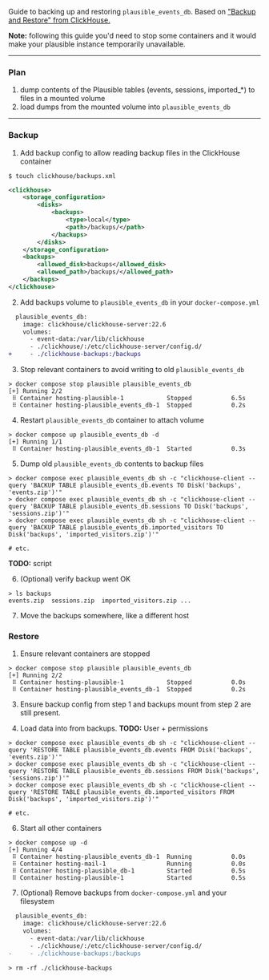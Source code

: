 Guide to backing up and restoring `plausible_events_db`. Based on ["Backup and Restore" from ClickHouse.](https://clickhouse.com/docs/en/operations/backup/)

**Note:** following this guide you'd need to stop some containers and it would make your plausible instance temporarily unavailable.

---

### Plan

1. dump contents of the Plausible tables (events, sessions, imported\_\*) to files in a mounted volume
1. load dumps from the mounted volume into `plausible_events_db`

---

### Backup

1. Add backup config to allow reading backup files in the ClickHouse container

```console
$ touch clickhouse/backups.xml
```

```xml
<clickhouse>
    <storage_configuration>
        <disks>
            <backups>
                <type>local</type>
                <path>/backups/</path>
            </backups>
        </disks>
    </storage_configuration>
    <backups>
        <allowed_disk>backups</allowed_disk>
        <allowed_path>/backups/</allowed_path>
    </backups>
</clickhouse>
```

2. Add backups volume to `plausible_events_db` in your `docker-compose.yml`

```diff
  plausible_events_db:
    image: clickhouse/clickhouse-server:22.6
    volumes:
      - event-data:/var/lib/clickhouse
      - ./clickhouse/:/etc/clickhouse-server/config.d/
+     - ./clickhouse-backups:/backups
```

3. Stop relevant containers to avoid writing to old `plausible_events_db`

```console
> docker compose stop plausible plausible_events_db
[+] Running 2/2
 ⠿ Container hosting-plausible-1            Stopped           6.5s
 ⠿ Container hosting-plausible_events_db-1  Stopped           0.2s
```

4. Restart `plausible_events_db` container to attach volume

```console
> docker compose up plausible_events_db -d
[+] Running 1/1
 ⠿ Container hosting-plausible_events_db-1  Started           0.3s
```

5. Dump old `plausible_events_db` contents to backup files

```console
> docker compose exec plausible_events_db sh -c "clickhouse-client --query 'BACKUP TABLE plausible_events_db.events TO Disk('backups', 'events.zip')'"
> docker compose exec plausible_events_db sh -c "clickhouse-client --query 'BACKUP TABLE plausible_events_db.sessions TO Disk('backups', 'sessions.zip')'"
> docker compose exec plausible_events_db sh -c "clickhouse-client --query 'BACKUP TABLE plausible_events_db.imported_visitors TO Disk('backups', 'imported_visitors.zip')'"

# etc.
```

**TODO:** script

6. (Optional) verify backup went OK

```console
> ls backups
events.zip  sessions.zip  imported_visitors.zip ...
```

7. Move the backups somewhere, like a different host

### Restore

1. Ensure relevant containers are stopped

```console
> docker compose stop plausible plausible_events_db
[+] Running 2/2
 ⠿ Container hosting-plausible-1            Stopped           0.0s
 ⠿ Container hosting-plausible_events_db-1  Stopped           0.2s
```

3. Ensure backup config from step 1 and backups mount from step 2 are still present.

4. Load data into from backups. **TODO:** User + permissions

```console
> docker compose exec plausible_events_db sh -c "clickhouse-client --query 'RESTORE TABLE plausible_events_db.events FROM Disk('backups', 'events.zip')'"
> docker compose exec plausible_events_db sh -c "clickhouse-client --query 'RESTORE TABLE plausible_events_db.sessions FROM Disk('backups', 'sessions.zip')'"
> docker compose exec plausible_events_db sh -c "clickhouse-client --query 'RESTORE TABLE plausible_events_db.imported_visitors FROM Disk('backups', 'imported_visitors.zip')'"

# etc.
```

6. Start all other containers

```console
> docker compose up -d
[+] Running 4/4
 ⠿ Container hosting-plausible_events_db-1  Running           0.0s
 ⠿ Container hosting-mail-1                 Running           0.0s
 ⠿ Container hosting-plausible_db-1         Started           0.5s
 ⠿ Container hosting-plausible-1            Started           0.5s
```

7. (Optional) Remove backups from `docker-compose.yml` and your filesystem

```diff
  plausible_events_db:
    image: clickhouse/clickhouse-server:22.6
    volumes:
      - event-data:/var/lib/clickhouse
      - ./clickhouse/:/etc/clickhouse-server/config.d/
-     - ./clickhouse-backups:/backups
```

```
> rm -rf ./clickhouse-backups
```
